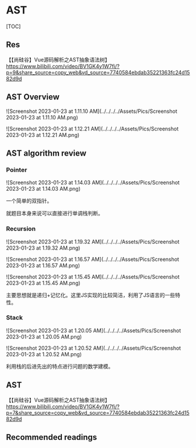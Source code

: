 # AST

[TOC]



## Res

【【尚硅谷】Vue源码解析之AST抽象语法树】 https://www.bilibili.com/video/BV1GK4y1W7fi/?p=9&share_source=copy_web&vd_source=7740584ebdab35221363fc24d1582d9d



## AST Overview

![Screenshot 2023-01-23 at 1.11.10 AM](../../../../Assets/Pics/Screenshot 2023-01-23 at 1.11.10 AM.png)

![Screenshot 2023-01-23 at 1.12.21 AM](../../../../Assets/Pics/Screenshot 2023-01-23 at 1.12.21 AM.png)



## AST algorithm review

### Pointer

![Screenshot 2023-01-23 at 1.14.03 AM](../../../../Assets/Pics/Screenshot 2023-01-23 at 1.14.03 AM.png)



一个简单的双指针。

就题目本身来说可以直接进行单调栈判断。



### Recursion

![Screenshot 2023-01-23 at 1.19.32 AM](../../../../Assets/Pics/Screenshot 2023-01-23 at 1.19.32 AM.png)

![Screenshot 2023-01-23 at 1.16.57 AM](../../../../Assets/Pics/Screenshot 2023-01-23 at 1.16.57 AM.png)

![Screenshot 2023-01-23 at 1.15.45 AM](../../../../Assets/Pics/Screenshot 2023-01-23 at 1.15.45 AM.png)



主要思想就是递归+记忆化。这里JS实现的比较简洁，利用了JS语言的一些特性。



### Stack

![Screenshot 2023-01-23 at 1.20.05 AM](../../../../Assets/Pics/Screenshot 2023-01-23 at 1.20.05 AM.png)

![Screenshot 2023-01-23 at 1.20.52 AM](../../../../Assets/Pics/Screenshot 2023-01-23 at 1.20.52 AM.png)



利用栈的后进先出的特点进行问题的数学建模。



## AST

【【尚硅谷】Vue源码解析之AST抽象语法树】 https://www.bilibili.com/video/BV1GK4y1W7fi/?p=7&share_source=copy_web&vd_source=7740584ebdab35221363fc24d1582d9d





## Recommended readings

[AST(抽象语法树)超详细]: https://blog.csdn.net/weixin_39408343/article/details/95984062